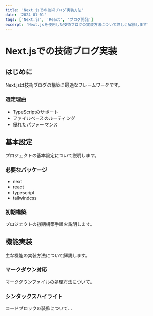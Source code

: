 ```yaml
---
title: 'Next.jsでの技術ブログ実装方法'
date: '2024-01-01'
tags: ['Next.js', 'React', 'ブログ開発']
excerpt: 'Next.jsを使用した技術ブログの実装方法について詳しく解説します'
---
```


# Next.jsでの技術ブログ実装

## はじめに
Next.jsは技術ブログの構築に最適なフレームワークです。

### 選定理由
- TypeScriptのサポート
- ファイルベースのルーティング
- 優れたパフォーマンス

## 基本設定
プロジェクトの基本設定について説明します。

### 必要なパッケージ
- next
- react
- typescript
- tailwindcss

### 初期構築
プロジェクトの初期構築手順を説明します。

## 機能実装
主な機能の実装方法について解説します。

### マークダウン対応
マークダウンファイルの処理方法について。

### シンタックスハイライト
コードブロックの装飾について...
